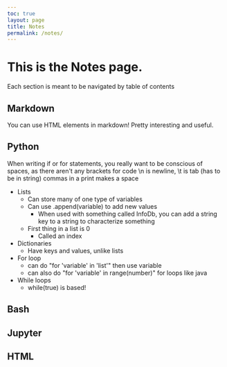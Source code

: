 ```yaml
---
toc: true
layout: page
title: Notes
permalink: /notes/
---
```


# This is the Notes page.

Each section is meant to be navigated by table of contents


## Markdown
You can use HTML elements in markdown! Pretty interesting and useful.

## Python
When writing if or for statements, you really want to be conscious of spaces, as there aren't any brackets for code
\n is newline, \t is tab (has to be in string)
commas in a print makes a space

* Lists
    * Can store many of one type of variables
    * Can use .append(variable) to add new values
        * When used with something called InfoDb, you can add a string key to a string to characterize something
    * First thing in a list is 0
        * Called an index
* Dictionaries
    * Have keys and values, unlike lists
* For loop
    * can do "for 'variable' in 'list'" then use variable
    * can also do "for 'variable' in range(number)" for loops like java
* While loops
    * while(true) is based!
## Bash

## Jupyter

## HTML

